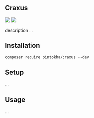## Craxus

![](https://img.shields.io/packagist/l/pintokha/craxus?style=flat-square)
![](https://img.shields.io/packagist/dm/pintokha/craxus?style=flat-square)

description ...

## Installation
```
composer require pintokha/craxus --dev
```
## Setup
...
## Usage
...
